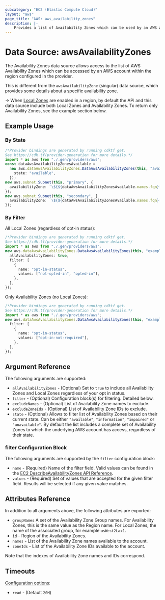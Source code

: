 ```yaml
---
subcategory: "EC2 (Elastic Compute Cloud)"
layout: "aws"
page_title: "AWS: aws_availability_zones"
description: |-
    Provides a list of Availability Zones which can be used by an AWS account.
---
```


# Data Source: awsAvailabilityZones

The Availability Zones data source allows access to the list of AWS
Availability Zones which can be accessed by an AWS account within the region
configured in the provider.

This is different from the `awsAvailabilityZone` (singular) data source,
which provides some details about a specific availability zone.

\-> When [Local Zones](https://aws.amazon.com/about-aws/global-infrastructure/localzones/) are enabled in a region, by default the API and this data source include both Local Zones and Availability Zones. To return only Availability Zones, see the example section below.

## Example Usage

### By State

```typescript
/*Provider bindings are generated by running cdktf get.
See https://cdk.tf/provider-generation for more details.*/
import * as aws from "./.gen/providers/aws";
const dataAwsAvailabilityZonesAvailable =
  new aws.dataAwsAvailabilityZones.DataAwsAvailabilityZones(this, "available", {
    state: "available",
  });
new aws.subnet.Subnet(this, "primary", {
  availabilityZone: `\${${dataAwsAvailabilityZonesAvailable.names.fqn}[0]}`,
});
new aws.subnet.Subnet(this, "secondary", {
  availabilityZone: `\${${dataAwsAvailabilityZonesAvailable.names.fqn}[1]}`,
});

```

### By Filter

All Local Zones (regardless of opt-in status):

```typescript
/*Provider bindings are generated by running cdktf get.
See https://cdk.tf/provider-generation for more details.*/
import * as aws from "./.gen/providers/aws";
new aws.dataAwsAvailabilityZones.DataAwsAvailabilityZones(this, "example", {
  allAvailabilityZones: true,
  filter: [
    {
      name: "opt-in-status",
      values: ["not-opted-in", "opted-in"],
    },
  ],
});

```

Only Availability Zones (no Local Zones):

```typescript
/*Provider bindings are generated by running cdktf get.
See https://cdk.tf/provider-generation for more details.*/
import * as aws from "./.gen/providers/aws";
new aws.dataAwsAvailabilityZones.DataAwsAvailabilityZones(this, "example", {
  filter: [
    {
      name: "opt-in-status",
      values: ["opt-in-not-required"],
    },
  ],
});

```

## Argument Reference

The following arguments are supported:

* `allAvailabilityZones` - (Optional) Set to `true` to include all Availability Zones and Local Zones regardless of your opt in status.
* `filter` - (Optional) Configuration block(s) for filtering. Detailed below.
* `excludeNames` - (Optional) List of Availability Zone names to exclude.
* `excludeZoneIds` - (Optional) List of Availability Zone IDs to exclude.
* `state` - (Optional) Allows to filter list of Availability Zones based on their
  current state. Can be either `"available"`, `"information"`, `"impaired"` or
  `"unavailable"`. By default the list includes a complete set of Availability Zones
  to which the underlying AWS account has access, regardless of their state.

### filter Configuration Block

The following arguments are supported by the `filter` configuration block:

* `name` - (Required) Name of the filter field. Valid values can be found in the [EC2 DescribeAvailabilityZones API Reference](https://docs.aws.amazon.com/AWSEC2/latest/APIReference/API_DescribeAvailabilityZones.html).
* `values` - (Required) Set of values that are accepted for the given filter field. Results will be selected if any given value matches.

## Attributes Reference

In addition to all arguments above, the following attributes are exported:

* `groupNames` A set of the Availability Zone Group names. For Availability Zones, this is the same value as the Region name. For Local Zones, the name of the associated group, for example `usWest2Lax1`.
* `id` - Region of the Availability Zones.
* `names` - List of the Availability Zone names available to the account.
* `zoneIds` - List of the Availability Zone IDs available to the account.

Note that the indexes of Availability Zone names and IDs correspond.

## Timeouts

[Configuration options](https://developer.hashicorp.com/terraform/language/resources/syntax#operation-timeouts):

* `read` - (Default `20M`)

